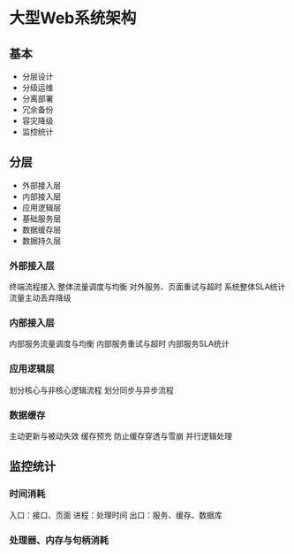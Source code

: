 # 大型Web系统架构
## 基本
* 分层设计
* 分级运维
* 分离部署
* 冗余备份
* 容灾降级
* 监控统计

## 分层
* 外部接入层
* 内部接入层
* 应用逻辑层
* 基础服务层
* 数据缓存层
* 数据持久层

### 外部接入层
终端流程接入
整体流量调度与均衡
对外服务、页面重试与超时
系统整体SLA统计
流量主动丢弃降级

### 内部接入层
内部服务流量调度与均衡
内部服务重试与超时
内部服务SLA统计

### 应用逻辑层
划分核心与非核心逻辑流程
划分同步与异步流程


### 数据缓存
主动更新与被动失效
缓存预充
防止缓存穿透与雪崩
并行逻辑处理

## 监控统计
### 时间消耗
入口：接口、页面
进程：处理时间
出口：服务、缓存、数据库
### 处理器、内存与句柄消耗
